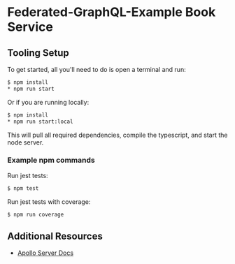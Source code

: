 # Federated-GraphQL-Example Book Service

## Tooling Setup
To get started, all you'll need to do is open a terminal and run:
```bash
$ npm install
* npm run start
```
Or if you are running locally:
```bash
$ npm install
* npm run start:local
```

This will pull all required dependencies, compile the typescript, and start the node server.

### Example npm commands
Run jest tests:
```bash
$ npm test
```
Run jest tests with coverage:
```bash
$ npm run coverage
```

## Additional Resources
- [Apollo Server Docs](https://www.apollographql.com/docs/apollo-server/federation/introduction)

